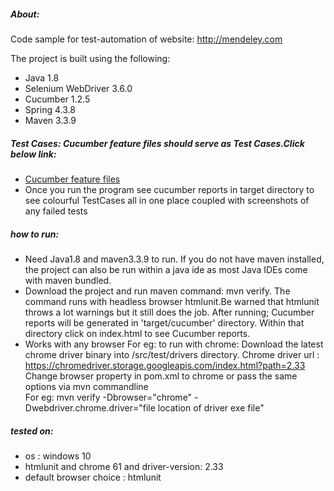 ##### About:
Code sample for test-automation of website: 
http://mendeley.com

The project is built using the following:
* Java 1.8
* Selenium WebDriver 3.6.0
* Cucumber 1.2.5
* Spring 4.3.8
* Maven 3.3.9


##### Test Cases: Cucumber feature files should serve as Test Cases.Click below link:
* [Cucumber feature files](/src/test/resources/features)
* Once you run the program see cucumber reports in target directory to see colourful TestCases
  all in one place coupled with screenshots of any failed tests

##### how to run:
* Need Java1.8 and maven3.3.9 to run.
  If you do not have maven installed, the project can also be run within a java ide
  as most Java IDEs come with maven bundled.
* Download the project and run maven command: mvn verify. 
  The command runs with headless browser htmlunit.Be warned that htmlunit throws a lot
  warnings but it still does the job.
  After running; Cucumber reports will be generated in 'target/cucumber' directory.
  Within that directory click on index.html to see Cucumber reports.
* Works with any browser For eg: to run with chrome:
  Download the latest chrome driver binary into /src/test/drivers directory.
  Chrome driver url : https://chromedriver.storage.googleapis.com/index.html?path=2.33 
  Change browser property in pom.xml to chrome or pass the same options via mvn commandline
  <br>For eg:  mvn verify -Dbrowser="chrome" -Dwebdriver.chrome.driver="file location of driver exe file"


##### tested on:
* os : windows 10
* htmlunit and chrome 61 and driver-version: 2.33
* default browser choice : htmlunit 



  
  


